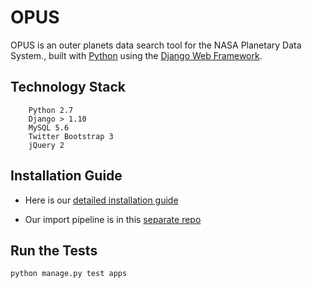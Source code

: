 # OPUS

OPUS is an outer planets data search tool for the NASA Planetary Data System., built with [Python][0] using the [Django Web Framework][1].

## Technology Stack

		Python 2.7
		Django > 1.10
		MySQL 5.6
		Twitter Bootstrap 3
		jQuery 2

## Installation Guide

- Here is our [detailed installation guide](install.md)

- Our import pipeline is in this [separate repo ](https://github.com/basilleaf/opus_admin)

## Run the Tests

	python manage.py test apps

[0]: https://www.python.org/
[1]: https://www.djangoproject.com/

